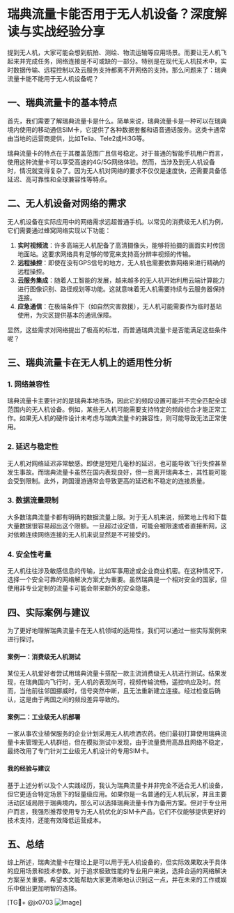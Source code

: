 # 瑞典流量卡能否用于无人机设备？深度解读与实战经验分享

提到无人机，大家可能会想到航拍、测绘、物流运输等应用场景。而要让无人机飞起来并完成任务，网络连接是不可或缺的一部分。特别是在现代无人机技术中，实时数据传输、远程控制以及云服务支持都离不开网络的支持。那么问题来了：瑞典流量卡能不能用于无人机设备呢？

## 一、瑞典流量卡的基本特点

首先，我们需要了解瑞典流量卡是什么。简单来说，瑞典流量卡是一种可以在瑞典境内使用的移动通信SIM卡，它提供了各种数据套餐和语音通话服务。这类卡通常由当地的运营商提供，比如Telia、Tele2或Hi3G等。

瑞典流量卡的特点在于其覆盖范围广且信号稳定。对于普通的智能手机用户而言，使用这种流量卡可以享受高速的4G/5G网络体验。然而，当涉及到无人机设备时，情况就变得复杂了。因为无人机对网络的要求不仅仅是速度快，还需要具备低延迟、高可靠性和全球兼容性等特点。

## 二、无人机设备对网络的需求

无人机设备在实际应用中的网络需求远超普通手机。以常见的消费级无人机为例，它们需要通过蜂窝网络实现以下功能：

1. **实时视频流**：许多高端无人机配备了高清摄像头，能够将拍摄的画面实时传回地面站。这要求网络具有足够的带宽来支持高分辨率视频的传输。
2. **远程操控**：即使在没有GPS信号的地方，无人机也需要依靠网络来进行精确的远程操控。
3. **云服务集成**：随着人工智能的发展，越来越多的无人机开始利用云端计算能力进行图像识别、路径规划等功能。这就意味着无人机需要持续与云服务器保持连接。
4. **应急通信**：在极端条件下（如自然灾害救援），无人机可能需要作为临时基站使用，为灾区提供基本的通讯保障。

显然，这些需求对网络提出了极高的标准，而普通瑞典流量卡是否能满足这些条件呢？

## 三、瑞典流量卡在无人机上的适用性分析

### 1. 网络兼容性
瑞典流量卡主要针对的是瑞典本地市场，因此它的频段设置可能并不完全匹配全球范围内的无人机设备。例如，某些无人机可能需要支持特定的频段组合才能正常工作。如果无人机的硬件设计未考虑与瑞典流量卡的兼容性，则可能导致无法正常使用。

### 2. 延迟与稳定性
无人机对网络延迟非常敏感。即使是短短几毫秒的延迟，也可能导致飞行失控甚至发生事故。而瑞典流量卡虽然在国内表现良好，但一旦离开瑞典本土，其性能可能会受到限制。此外，跨国漫游通常会导致更高的延迟和不稳定的连接质量。

### 3. 数据流量限制
大多数瑞典流量卡都有明确的数据流量上限。对于无人机来说，频繁地上传和下载大量数据很容易超出这个限额。一旦超过设定值，可能会被限速或者直接断网，这对依赖连续网络连接的无人机来说显然是不可接受的。

### 4. 安全性考量
无人机往往涉及敏感信息的传输，比如军事用途或企业商业机密。在这种情况下，选择一个安全可靠的网络解决方案尤为重要。虽然瑞典是一个相对安全的国家，但使用非专业定制的流量卡可能会带来额外的安全隐患。

## 四、实际案例与建议

为了更好地理解瑞典流量卡在无人机领域的适用性，我们可以通过一些实际案例来进行探讨。

#### 案例一：消费级无人机测试
某位无人机爱好者尝试用瑞典流量卡搭配一款主流消费级无人机进行测试。结果发现，在瑞典国内飞行时，无人机的表现尚可，视频传输流畅，遥控响应及时。然而，当他前往邻国挪威时，信号突然中断，且无法重新建立连接。经过检查后确认，这是由于两国之间的频段差异导致的。

#### 案例二：工业级无人机部署
一家从事农业植保服务的企业计划采用无人机喷洒农药。他们最初打算使用瑞典流量卡来管理无人机群组，但在模拟测试中发现，由于流量费用高昂且网络不稳定，最终改用了专门针对工业级无人机设计的专用SIM卡。

#### 我的经验与建议
基于上述分析以及个人实践经历，我认为瑞典流量卡并非完全不适合无人机设备，但它更适合特定场景下的轻量级应用。如果你是一名普通的无人机玩家，并且主要活动区域局限于瑞典境内，那么可以选择瑞典流量卡作为备用方案。但对于专业用户而言，我强烈推荐使用专为无人机优化的SIM卡产品，它们不仅能够提供更好的技术支持，还能有效降低运营成本。

## 五、总结

综上所述，瑞典流量卡在理论上是可以用于无人机设备的，但实际效果取决于具体的应用场景和技术参数。对于追求极致性能的专业用户来说，选择合适的网络解决方案至关重要。希望本文能帮助大家更清晰地认识到这一点，并在未来的工作或娱乐中做出更加明智的选择。

[TG💪+ @jx0703 ![Image](https://github.com/user-attachments/assets/dbca1d08-cadb-493c-b0ec-ad6f7a83f270)]
